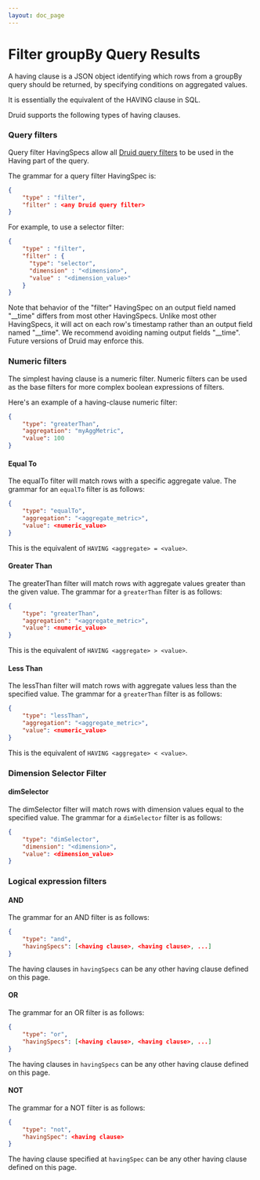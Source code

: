 ```yaml
---
layout: doc_page
---
```

# Filter groupBy Query Results
A having clause is a JSON object identifying which rows from a groupBy query should be returned, by specifying conditions on aggregated values.

It is essentially the equivalent of the HAVING clause in SQL.

Druid supports the following types of having clauses.

### Query filters

Query filter HavingSpecs allow all [Druid query filters](filters.html) to be used in the Having part of the query.

The grammar for a query filter HavingSpec is:

```json
{
    "type" : "filter",
    "filter" : <any Druid query filter>
}
```

For example, to use a selector filter:


```json
{
    "type" : "filter",
    "filter" : {
      "type": "selector",
      "dimension" : "<dimension>",
      "value" : "<dimension_value>"
    }
}
```

Note that behavior of the "filter" HavingSpec on an output field named "\_\_time" differs from most other HavingSpecs.
Unlike most other HavingSpecs, it will act on each row's timestamp rather than an output field named "\_\_time". We
recommend avoiding naming output fields "\_\_time". Future versions of Druid may enforce this.

### Numeric filters

The simplest having clause is a numeric filter.
Numeric filters can be used as the base filters for more complex boolean expressions of filters.

Here's an example of a having-clause numeric filter:

```json
{
    "type": "greaterThan",
    "aggregation": "myAggMetric",
    "value": 100
}
```

#### Equal To

The equalTo filter will match rows with a specific aggregate value.
The grammar for an `equalTo` filter is as follows:

```json
{
    "type": "equalTo",
    "aggregation": "<aggregate_metric>",
    "value": <numeric_value>
}
```

This is the equivalent of `HAVING <aggregate> = <value>`.

#### Greater Than

The greaterThan filter will match rows with aggregate values greater than the given value.
The grammar for a `greaterThan` filter is as follows:

```json
{
    "type": "greaterThan",
    "aggregation": "<aggregate_metric>",
    "value": <numeric_value>
}
```

This is the equivalent of `HAVING <aggregate> > <value>`.

#### Less Than

The lessThan filter will match rows with aggregate values less than the specified value.
The grammar for a `greaterThan` filter is as follows:

```json
{
    "type": "lessThan",
    "aggregation": "<aggregate_metric>",
    "value": <numeric_value>
}
```

This is the equivalent of `HAVING <aggregate> < <value>`.



### Dimension Selector Filter

#### dimSelector

The dimSelector filter will match rows with dimension values equal to the specified value.
The grammar for a `dimSelector` filter is as follows:

```json
{
    "type": "dimSelector",
    "dimension": "<dimension>",
    "value": <dimension_value>
}
```


### Logical expression filters

#### AND

The grammar for an AND filter is as follows:

```json
{
    "type": "and",
    "havingSpecs": [<having clause>, <having clause>, ...]
}
```

The having clauses in `havingSpecs` can be any other having clause defined on this page.

#### OR

The grammar for an OR filter is as follows:

```json
{
    "type": "or",
    "havingSpecs": [<having clause>, <having clause>, ...]
}
```

The having clauses in `havingSpecs` can be any other having clause defined on this page.

#### NOT

The grammar for a NOT filter is as follows:

```json
{
    "type": "not",
    "havingSpec": <having clause>
}
```

The having clause specified at `havingSpec` can be any other having clause defined on this page.
